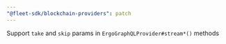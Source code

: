 ```yaml
---
"@fleet-sdk/blockchain-providers": patch
---
```


Support `take` and `skip` params in `ErgoGraphQLProvider#stream*()` methods
